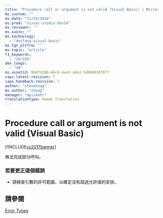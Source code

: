 ```yaml
---
title: "Procedure call or argument is not valid (Visual Basic) | Microsoft Docs"
ms.custom: ""
ms.date: "11/24/2016"
ms.prod: "visual-studio-dev14"
ms.reviewer: ""
ms.suite: ""
ms.technology: 
  - "devlang-visual-basic"
ms.tgt_pltfrm: ""
ms.topic: "article"
f1_keywords: 
  - "vbrID5"
dev_langs: 
  - "VB"
ms.assetid: 9b07d280-66c6-4ea5-a8ed-5ddb0036f877
caps.latest.revision: 7
caps.handback.revision: 7
author: "stevehoag"
ms.author: "shoag"
manager: "wpickett"
translationtype: Human Translation
---
```

# Procedure call or argument is not valid (Visual Basic)
[!INCLUDE[vs2017banner](../../../csharp/includes/vs2017banner.md)]

無法完成部分呼叫。  
  
### 若要更正這個錯誤  
  
-   請檢查引數的許可範圍，以確定沒有超過允許值的安排。  
  
## 請參閱  
 [Error Types](../../../visual-basic/programming-guide/language-features/error-types.md)
